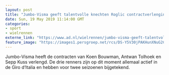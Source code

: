 ```yaml
---
layout: post
title: "Jumbo-Visma geeft talentvolle knechten Roglic contractverlenging"
date: Sun, 19 May 2019 11:14:00 GMT
categories: 
- sport 
- wielrennen 
externe_link: "https://www.ad.nl/wielrennen/jumbo-visma-geeft-talentvolle-knechten-roglic-contractverlenging~ac7846af/"
feature_image: "https://images1.persgroep.net/rcs/DS-Y5V30jPAKHunXNuG2CkGtgjY/diocontent/148119900/_fitwidth/400/?appId=21791a8992982cd8da851550a453bd7f&quality=0.7"
---
```


Jumbo-Visma heeft de contracten van Koen Bouwman, Antwan Tolhoek en Sepp Kuss verlengd. De drie renners zijn op dit moment allemaal actief in de Giro d‘Italia en hebben voor twee seizoenen bijgetekend.
